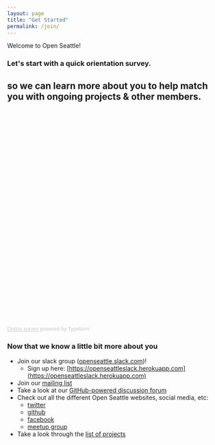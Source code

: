 ```yaml
---
layout: page
title: "Get Started"
permalink: /join/
---
```


Welcome to Open Seattle!

### Let's start with a quick orientation survey.
## so we can learn more about you to help match you with ongoing projects & other members.
<div class="typeform-widget" data-url="https://usatopenseattle.typeform.com/to/zyGtXR" data-text="Initial Orientation Survey" style="width:100%;height:500px;"></div>
<script>(function(){var qs,js,q,s,d=document,gi=d.getElementById,ce=d.createElement,gt=d.getElementsByTagName,id='typef_orm',b='https://s3-eu-west-1.amazonaws.com/share.typeform.com/';if(!gi.call(d,id)){js=ce.call(d,'script');js.id=id;js.src=b+'widget.js';q=gt.call(d,'script')[0];q.parentNode.insertBefore(js,q)}})()</script>
<div style="font-family: Sans-Serif;font-size: 12px;color: #999;opacity: 0.5; padding-top: 5px;"><a href="https://www.typeform.com/examples/surveys/?utm_campaign=zyGtXR&amp;utm_source=typeform.com-2647288-Basic&amp;utm_medium=typeform&amp;utm_content=typeform-embedded-onlinesurvey&amp;utm_term=EN" style="color: #999" target="_blank">Online survey</a> powered by Typeform</div>

### Now that we know a little bit more about you
- Join our slack group ([openseattle.slack.com](http://openseattle.slack.com))!
  - Sign up here: [https://openseattleslack.herokuapp.com](https://openseattleslack.herokuapp.com)
- Join our [mailing list](http://openseattle.us3.list-manage2.com/subscribe/?u=f405e5b88dbe4706a8854768b&id=d0d6ff42a4)
- Take a look at our [GitHub-powered discussion forum](http://discuss.openseattle.org)
- Check out all the different Open Seattle websites, social media, etc:
  - [twitter](http://twitter.com/open_seattle)
  - [github](http://github.com/openseattle)
  - [facebook](https://www.facebook.com/OpenSeattle)
  - [meetup group](http://meetup.com/openseattle)
- Take a look through the [list of projects](/projects)

